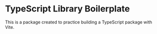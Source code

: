 # TypeScript Library Boilerplate
This is a package created to practice building a TypeScript package with Vite.
